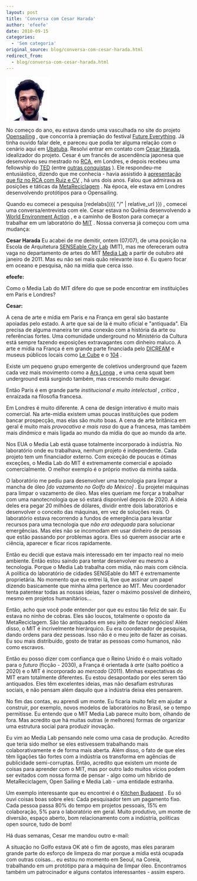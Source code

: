 ```yaml
---
layout: post
title: 'Conversa com Cesar Harada'
author: 'efeefe'
date: 2010-09-15
categories:
  - 'Sem categoria'
original_source: blog/conversa-com-cesar-harada.html
redirect_from:
  - blog/conversa-com-cesar-harada.html
---
```


![Cesar Harada](/assets/images/2010_harada.jpg)

No começo do ano, eu estava dando uma vasculhada no site do projeto [Opensailing](https://sites.google.com/a/opensailing.net/www/) , que concorria à premiação do festival [Future Everything](http://futureeverything.org/). Já tinha ouvido falar dele, e pareceu que podia ter alguma relação com o cenário aqui em [Ubatuba](http://ubalab.org/). Resolvi entrar em contato com [Cesar Harada](http://cesarharada.com/), idealizador do projeto. Cesar é um francês de ascendência japonesa que desenvolveu seu mestrado no [RCA](http://cesarharada.com/), em Londres, e depois recebeu uma fellowship do [TED](http://ted.com/) (entre [outras conquistas](http://cesarharada.com/timeline/) ). Ele respondeu-me entusiástico, dizendo que me conhecia - havia assistido à [apresentação que fiz no RCA com Ruiz e CV](http://pub.descentro.org/wiki/brazilian_medialogies_system_learnings%20no%20RCA) , há uns dois anos. Falou que admirava as posições e táticas da [MetaReciclagem](http://rede.metareciclagem.org/) . Na época, ele estava em Londres desenvolvendo protótipos para o Opensailing.

Quando eu comecei a pesquisa [redelabs]({{ "/" | relative_url }}) , comecei uma conversa/entrevista com ele. Cesar estava no Quênia desenvolvendo a [World Environment Action](http://w-e-a.org/) , e a caminho de Boston para começar a trabalhar em um laboratório do [MIT](http://mit.edu/) . Nossa conversa já começou com uma mudança:

**Cesar Harada** Eu acabei de me demitir, ontem (07/07), de uma posição na Escola de Arquitetura [SENSEable City Lab](http://senseable.mit.edu/) (MIT), mas me ofereceram outra vaga no departamento de artes do MIT [Media Lab](http://media.mit.edu/) a partir de outubro até janeiro de 2011. Mas eu não sei mais quão relevante isso é. Eu quero focar em oceano e pesquisa, não na mídia que cerca isso.

**efeefe:**

Como o Media Lab do MIT difere do que se pode encontrar em instituições em Paris e Londres?

**Cesar:**

A cena de arte e mídia em Paris e na França em geral são bastante apoiadas pelo estado. A arte que sai de lá é muito oficial e \"antiquada\". Ela precisa de alguma maneira ter uma conexão com a história da arte ou referências fortes. Uma comunidade underground no Ministério da Cultura está sempre fazendo exposições extravagantes com dinheiro maluco. A arte e mídia na França é em grande parte financiada pelo [DICREAM](http://www.cnc.fr/Site/Template/T11.aspx?SELECTID=306&id=217&t=1) e museus públicos locais como [Le Cube](http://www.lesiteducube.com/) e o [104](http://www.104.fr/) .

Existe um pequeno grupo emergente de coletivos underground que fazem cada vez mais movimento como a [Ars Longa](http://www.arslonga.fr/) , e uma cena squat bem underground está surgindo também, mas crescendo muito devagar.

Então Paris é em grande parte *institucional e muito intelectual* , *crítica* , enraizada na filosofia francesa.

Em Londres é muito diferente. A cena de design interativo é muito mais comercial. Na arte-mídia existem umas poucas instituições que podem bancar prospecção, mas elas são muito boas. A cena de arte britânica em geral é muito mais *provocativa e mais rasa* do que a francesa, mas também mais *dinâmica* e mais ligada ao mundo da mídia do que ao mundo da arte.

Nos EUA o Media Lab está quase totalmente incorporado à indústria. No laboratório onde eu trabalhava, nenhum projeto é independente. Cada projeto tem um financiador externo. Com exceção de poucas e ótimas exceções, o Media Lab do MIT é extremamente comercial e apoiado comercialmente. O melhor exemplo é o próprio motivo da minha saída.

O laboratório me pediu para desenvolver uma tecnologia para limpar a mancha de óleo *\[do vazamento no Golfo do México\]* . Eu projetei máquinas para limpar o vazamento de óleo. Mas eles queriam me forçar a trabalhar com uma nanotecnologia que só estará disponível depois de 2020. A ideia deles era pegar 20 milhões de dólares, dividir entre dois laboratórios e desenvolver o conceito das máquinas, em vez de soluções reais. O laboratório estava recorrendo a fundos de emergência para levantar recursos para uma tecnologia que *não era adequada* para solucionar emergências. Mas eles não se incomodam em usar dinheiro de pessoas que estão passando por problemas agora. Eles só querem associar arte e ciência, aparecer e ficar ricos rapidamente.

Então eu decidi que estava mais interessado em ter impacto real no meio ambiente. Então estou saindo para tentar desenvolver eu mesmo a tecnologia. Porque o Media Lab trabalha com mídia, não mais com ciência. A política do laboratório de cidades SENSEable do MIT é extremamente proprietária. No momento que eu entrei lá, tive que assinar um papel dizendo basicamente que minha alma pertence ao MIT. Meu coordenador tenta patentear todas as nossas ideias, fazer o máximo possível de dinheiro, mesmo em projetos humanitários\...

Então, acho que você pode entender por que eu estou tão feliz de sair. Eu estava no ninho de cobras. Eles são loucos, totalmente o oposto da MetaReciclagem. São tão antiquados em seu jeito de fazer negócios! Além disso, o MIT é incrivelmente hierárquico. Eu era coordenador de pesquisa, dando ordens para dez pessoas. Isso não é o meu jeito de fazer as coisas. Eu sou mais distribuído, gosto de tratar as pessoas como humanos, não como escravos.

Então eu posso dizer com confiança que o Reino Unido é o mais voltado para o *futuro* (ficção - 2030), a França é orientada à *arte* (salto poético a 2020) e o MIT é incorporado ao *mercado* (2011). Minhas expectativas do MIT eram totalmente diferentes. Eu estou desapontado por eles serem tão antiquados. Eles têm excelentes ideias, mas não desafiam estruturas sociais, e não pensam além daquilo que a indústria deixa eles pensarem.

No fim das contas, eu aprendi um monte. Eu ficaria muito feliz em ajudar a construir, por exemplo, novos modelos de laboratórios no Brasil, se o tempo permitisse. Eu entendo que o MIT Media Lab parece muito bom, olhando de fora. Mas acredito que há muitas outras (e melhores) formas de organizar uma estrutura social para produzir inovação.

Eu vim ao Media Lab pensando nele como uma casa de produção. Acredito que teria sido melhor se eles estivessem trabalhando mais colaborativamente e de forma mais aberta. Além disso, o fato de que eles têm ligações tão fortes com a indústria os transforma em agências de publicidade semi-corruptas. Então, acredito que existem um monte de coisas para aprender com o MIT, mas por outro lado muitos vícios podem ser evitados com nossa forma de pensar - algo como um híbrido de MetaReciclagem, Open Sailing e Media Lab - uma entidade estranha.

Um exemplo interessante que eu encontrei é o [Kitchen Budapest](http://www.kitchenbudapest.hu/en) . Eu só ouvi coisas boas sobre eles: Cada pesquisador tem um pagamento fixo. Cada pessoa passa 80% do tempo em projetos pessoais, 15% em colaboração, 5% para o laboratório em geral. Muito produtivo, um monte de diversão, espaço aberto, bom relacionamento com a indústria, políticas open source, tudo de bom!

Há duas semanas, Cesar me mandou outro e-mail:

A situação no Golfo estava OK até o fim de agosto, mas eles pararam grande parte do esforço de limpeza do mar porque a mídia está ocupada com outras coisas\... eu estou no momento em Seoul, na Coreia, trabalhando em um protótipo para a máquina de limpar óleo. Encontramos também um patrocinador e alguns contatos interessantes - assim espero.
